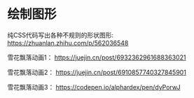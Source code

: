 # 绘制图形

纯CSS代码写出各种不规则的形状图形: https://zhuanlan.zhihu.com/p/562036548

雪花飘落动画1： https://juejin.cn/post/6932362961688363021

雪花飘落动画2： https://juejin.cn/post/6910857740327845901

雪花飘落动画3： https://codepen.io/alphardex/pen/dyPorwJ
